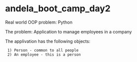 # andela_boot_camp_day2

Real world OOP problem: Python

The problem: Application to manage employees in a company 

The applivation has the following objects:
     
     1) Person - common to all people
     2) An employee - this is a person 